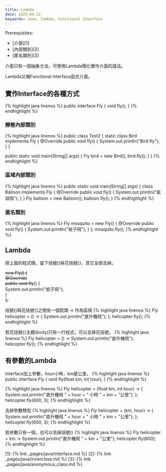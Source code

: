 ```yaml
---
title: Lambda
date: 2025-05-12
keywords: Java, lambda, Functional Interface
---
```

Prerequisites:

- [介面][1]
- [內部類別][2]
- [匿名類別][3]

介面只有一個抽象方法，可使用Lambda簡化實作介面的語法。

Lambda又稱Functional Interface函式介面。

## 實作Interface的各種方式
{% highlight java linenos %}
public interface Fly {
  void fly();
}
{% endhighlight %}

### 靜態內部類別
{% highlight java linenos %}
public class Test2 {
  static class Bird implements Fly {
    @Override
    public void fly() {
      System.out.println("Bird fly");
    }
  }

  public static void main(String[] args) {
    Fly bird = new Bird();
    bird.fly();
  }
}
{% endhighlight %}

### 區域內部類別
{% highlight java linenos %}
  public static void main(String[] args) {
    class Balloon implements Fly {
      @Override
      public void fly() {
        System.out.println("氣球飛");
      }
    }
    Fly balloon = new Balloon();
    balloon.fly();
  }
{% endhighlight %}

### 匿名類別
{% highlight java linenos %}
  Fly mosquito = new Fly() {
    @Override
    public void fly() {
      System.out.println("蚊子飛");
    }
  };
  mosquito.fly();
{% endhighlight %}

## Lambda
把上面的程式碼，留下括號()與花括號{}，其它全部去掉。

~~new Fly() {~~  
    ~~@Override~~  
    ~~public void fly~~() {  
      System.out.println("蚊子飛");  
    }  
~~};~~  

括號()與花括號{}之間有一個箭頭 -> 作為區隔
{% highlight java linenos %}
  Fly helicopter = () -> {
    System.out.println("直升機飛");
  };
  helicopter.fly();
{% endhighlight %}

若花括號{}主體(body)只有一行程式，可以去掉花括號。
{% highlight java linenos %}
  Fly helicopter = () -> System.out.println("直升機飛");
  helicopter.fly();
{% endhighlight %}

## 有參數的Lambda
Interface加上參數，hour小時，km是公里。
{% highlight java linenos %}
public interface Fly {
  void fly(float km, int hour);
}
{% endhighlight %}

{% highlight java linenos %}
  Fly helicopter = (float km, int hour) -> {
    System.out.println("直升機飛 " + hour + " 小時 " + km + "公里");
  };
  helicopter.fly(600, 3);
{% endhighlight %}

去掉參數類型
{% highlight java linenos %}
  Fly helicopter = (km, hour) -> {
    System.out.println("直升機飛 " + hour + " 小時 " + km + "公里");
  };
  helicopter.fly(600, 3);
{% endhighlight %}

若參數只有一個，也可以去掉括號()
{% highlight java linenos %}
  Fly helicopter = km -> System.out.println("直升機飛 " + km + "公里");
  helicopter.fly(600);
{% endhighlight %}

[1]: {% link _pages/java/interface.md %}
[2]: {% link _pages/java/innerclass.md %}
[3]: {% link _pages/java/anonymous_class.md %}
